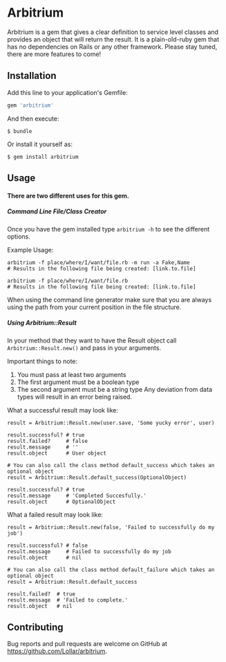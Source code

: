 # Arbitrium

Arbitrium is a gem that gives a clear definition to service level classes and provides an object that will return the result. It is a plain-old-ruby gem that has no dependencies on Rails or any other framework.  Please stay tuned, there are more features to come!

## Installation

Add this line to your application's Gemfile:

```ruby
gem 'arbitrium'
```

And then execute:

    $ bundle

Or install it yourself as:

    $ gem install arbitrium

## Usage
#### There are two different uses for this gem.
##### Command Line File/Class Creator

Once you have the gem installed type `arbitrium -h` to see the different options.

Example Usage:
```
arbitrium -f place/where/I/want/file.rb -m run -a Fake,Name
# Results in the following file being created: [link.to.file]

arbitrium -f place/where/I/want/file.rb
# Results in the following file being created: [link.to.file]
```

When using the command line generator make sure that you are always using the path from your current position in the file structure.

##### Using Arbitrium::Result
In your method that they want to have the Result object call `Arbitrium::Result.new()` and pass in your arguments.  

Important things to note:
  1. You must pass at least two arguments
  2. The first argument must be a boolean type
  3. The second argument must be a string type
Any deviation from data types will result in an error being raised.

What a successful result may look like:
```
result = Arbitrium::Result.new(user.save, 'Some yucky error', user)

result.successful? # true
result.failed?     # false
result.message     # ''
result.object      # User object

# You can also call the class method default_success which takes an optional object
result = Arbitrium::Result.default_success(OptionalObject)

result.successful? # true
result.message     # 'Completed Succesfully.'
result.object      # OptionalObject
```

What a failed result may look like:
```
result = Arbitrium::Result.new(false, 'Failed to successfully do my job')

result.successful? # false
result.message     # Failed to successfully do my job
result.object      # nil

# You can also call the class method default_failure which takes an optional object
result = Arbitrium::Result.default_success

result.failed?  # true
result.message  # 'Failed to complete.'
result.object   # nil
```

## Contributing

Bug reports and pull requests are welcome on GitHub at https://github.com/Lollar/arbitrium.
